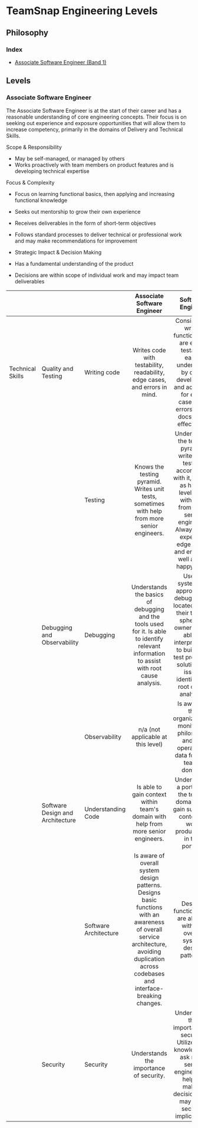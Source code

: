 # TeamSnap Engineering Levels

## Philosophy


### Index
 * [Associate Software Engineer (Band 1)](#SWE-IC1)

## Levels

<a id="SWE-IC1"></a>
### Associate Software Engineer

The Associate Software Engineer is at the start of their career and has a reasonable understanding of core engineering concepts. Their focus is on seeking out experience and exposure opportunities that will allow them to increase competency, primarily in the domains of Delivery and Technical Skills.

Scope & Responsibility
 * May be self-managed, or managed by others
 * Works proactively with team members on product features and is developing technical expertise

Focus & Complexity
 * Focus on learning functional basics, then applying and increasing functional knowledge 
 * Seeks out mentorship to grow their own experience
 * Receives deliverables in the form of short-term objectives
 * Follows standard processes to deliver technical or professional work and may make recommendations for improvement

 * Strategic Impact & Decision Making
 * Has a fundamental understanding of the product
 * Decisions are within scope of individual work and may impact team deliverables

|                  	|                                  	|                       	|                                                                                  Associate Software Engineer                                                                                 	|                                                                                                   Software Engineer                                                                                                  	|
|------------------	|----------------------------------	|-----------------------	|:--------------------------------------------------------------------------------------------------------------------------------------------------------------------------------------------:	|:--------------------------------------------------------------------------------------------------------------------------------------------------------------------------------------------------------------------:	|
| Technical Skills 	| Quality and Testing              	| Writing code          	| Writes code with testability, readability, edge cases, and errors in mind.                                                                                                                   	| Consistently writes functions that are easily testable, easily understood by other developers, and accounts for edge cases and errors. Uses docstrings effectively.                                                  	|
|                  	|                                  	| Testing               	| Knows the testing pyramid. Writes unit tests, sometimes with help from more senior engineers.                                                                                                	| Understands the testing pyramid, writes unit tests in accordance with it, as well as higher level tests with help from more senior engineers. Always tests expected edge cases and errors as well as the happy path. 	|
|                  	| Debugging and Observability      	| Debugging             	| Understands the basics of debugging and the tools used for it. Is able to identify relevant information to assist with root cause analysis.                                                  	| Uses a systematic approach to debug issues located within their team's sphere of ownership. Is able to interpret data to build and test proposed solutions to issues identified in root cause analyses.              	|
|                  	|                                  	| Observability         	| n/a (not applicable at this level)                                                                                                                                                           	| Is aware of the organization's monitoring philosophy and the operational data for their team’s domain.                                                                                                               	|
|                  	| Software Design and Architecture 	| Understanding Code    	| Is able to gain context within team's domain with help from more senior engineers.                                                                                                           	| Understands a portion of the team's domain, can gain sufficient context to work productively in that portion.                                                                                                        	|
|                  	|                                  	| Software Architecture 	| Is aware of overall system design patterns. Designs basic functions with an awareness of overall service architecture, avoiding duplication across codebases and interface-breaking changes. 	| Designs functions that are aligned with the overall system design patterns.                                                                                                                                          	|
|                  	| Security                         	| Security              	| Understands the importance of security.                                                                                                                                                      	| Understands the importance of security. Utilizes this knowledge to ask more senior engineers for help on making decisions that may have security implications.                                                       	|
